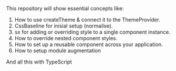 This repository will show essential concepts like: 
1) How to use createTheme & connect it to the ThemeProvider.
2) CssBaseline for inisial setup (normailse).
3) sx for adding or overriding style to a single component instance.
4) How to override nested component styles.
5) How to set up a reusable component across your application.
6) How to setup module augmentation

And all this with TypeScript
